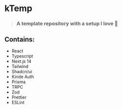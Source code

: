 # kTemp
> ### A template repository with a setup I love 💖

## Contains:
- React
- Typescript
- Next.js 14
- Tailwind
- Shadcn/ui
- Kinde Auth
- Prisma
- TRPC
- Zod
- Prettier
- ESLint
